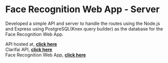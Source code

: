 # Face Recognition Web App - Server

Developed a simple API and server to handle the routes using the Node.js and Express using PostgreSQL(Knex query builder) as the database for the Face Recognition Web App.

API hosted at, **[click here](https://stark-wave-27588.herokuapp.com/)**\
Clarifai API, **[click here](https://github.com/Clarifai/clarifai-javascript)**\
Face Recognition Web App, **[click here](https://frwa-frontend.herokuapp.com/)**
